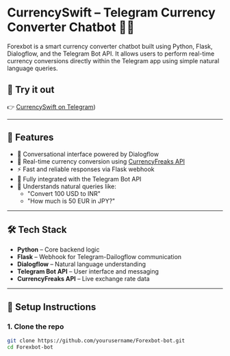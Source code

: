 # CurrencySwift – Telegram Currency Converter Chatbot 💱🤖

Forexbot is a smart currency converter chatbot built using Python, Flask, Dialogflow, and the Telegram Bot API. It allows users to perform real-time currency conversions directly within the Telegram app using simple natural language queries.

## 🔗 Try it out
👉 [CurrencySwift on Telegram](https://web.telegram.org/k/#@CurrencySwiftBot))

---

## 🚀 Features

- 💬 Conversational interface powered by Dialogflow
- 💱 Real-time currency conversion using [CurrencyFreaks API](https://currencyfreaks.com/)
- ⚡ Fast and reliable responses via Flask webhook
- 📱 Fully integrated with the Telegram Bot API
- 🧠 Understands natural queries like:
  - "Convert 100 USD to INR"
  - "How much is 50 EUR in JPY?"

---

## 🛠️ Tech Stack

- **Python** – Core backend logic
- **Flask** – Webhook for Telegram-Dailogflow communication
- **Dialogflow** – Natural language understanding
- **Telegram Bot API** – User interface and messaging
- **CurrencyFreaks API** – Live exchange rate data

---

## 🧪 Setup Instructions

### 1. Clone the repo
```bash
git clone https://github.com/yourusername/Forexbot-bot.git
cd Forexbot-bot
